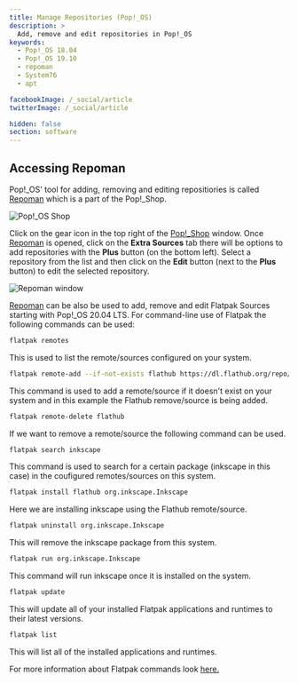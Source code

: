 ```yaml
---
title: Manage Repositories (Pop!_OS)
description: >
  Add, remove and edit repositories in Pop!_OS
keywords:
  - Pop!_OS 18.04
  - Pop!_OS 19.10
  - repoman
  - System76
  - apt

facebookImage: /_social/article
twitterImage: /_social/article

hidden: false
section: software
---
```


## Accessing Repoman

Pop!_OS' tool for adding, removing and editing repositiories is called <u>Repoman</u> which is a part of the Pop!_Shop.

![Pop!_OS Shop](/images/manage-repos/pop-shop-button.png)

Click on the gear icon in the top right of the <u>Pop!_Shop</u> window. Once <u>Repoman</u> is opened, click on the **Extra Sources** tab there will be options to add repositories with the **Plus** button (on the bottom left). Select a repository from the list and then click on the **Edit** button (next to the **Plus** button) to edit the selected repository.

![Repoman window](/images/manage-repos/Repoman-Flatpak.png)

<u>Repoman</u> can be also be used to add, remove and edit Flatpak Sources starting with Pop!_OS 20.04 LTS. For command-line use of Flatpak the following commands can be used:

```bash
flatpak remotes
```

This is used to list the remote/sources configured on your system.

```bash
flatpak remote-add --if-not-exists flathub https://dl.flathub.org/repo/flathub.flatpakrepo
```

This command is used to add a remote/source if it doesn't exist on your system and in this example the Flathub remove/source is being added.

```bash
flatpak remote-delete flathub
```

If we want to remove a remote/source the following command can be used.

```bash
flatpak search inkscape
```

This command is used to search for a certain package (inkscape in this case) in the coufigured remotes/sources on this system.

```bash
flatpak install flathub org.inkscape.Inkscape
```

Here we are installing inkscape using the Flathub remote/source.

```bash
flatpak uninstall org.inkscape.Inkscape
```

This will remove the inkscape package from this system.

```bash
flatpak run org.inkscape.Inkscape
```

This command will run inkscape once it is installed on the system.

```bash
flatpak update
```

This will update all of your installed Flatpak applications and runtimes to their latest versions.

```bash
flatpak list
```

This will list all of the installed applications and runtimes.

For more information about Flatpak commands look [here.](https://docs.flatpak.org/en/latest/using-flatpak.html)
